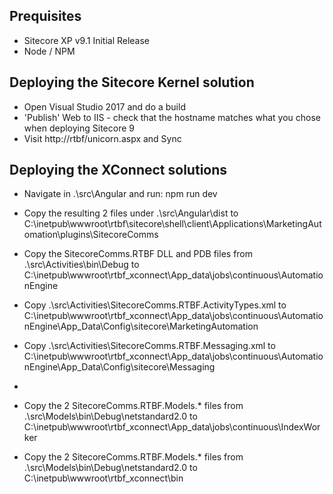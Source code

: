 ## Prequisites

- Sitecore XP v9.1 Initial Release
- Node / NPM

## Deploying the Sitecore Kernel solution

- Open Visual Studio 2017 and do a build
- 'Publish' Web to IIS - check that the hostname matches what you chose when deploying Sitecore 9
- Visit http://rtbf/unicorn.aspx and Sync

## Deploying the XConnect solutions

- Navigate in .\src\Angular and run: npm run dev
- Copy the resulting 2 files under .\src\Angular\dist to C:\inetpub\wwwroot\rtbf\sitecore\shell\client\Applications\MarketingAutomation\plugins\SitecoreComms
- Copy the SitecoreComms.RTBF DLL and PDB files from .\src\Activities\bin\Debug to C:\inetpub\wwwroot\rtbf_xconnect\App_data\jobs\continuous\AutomationEngine

- Copy .\src\Activities\SitecoreComms.RTBF.ActivityTypes.xml to C:\inetpub\wwwroot\rtbf_xconnect\App_data\jobs\continuous\AutomationEngine\App_Data\Config\sitecore\MarketingAutomation
- Copy .\src\Activities\SitecoreComms.RTBF.Messaging.xml to C:\inetpub\wwwroot\rtbf_xconnect\App_data\jobs\continuous\AutomationEngine\App_Data\Config\sitecore\Messaging
- 
- Copy the 2 SitecoreComms.RTBF.Models.* files from .\src\Models\bin\Debug\netstandard2.0 to C:\inetpub\wwwroot\rtbf_xconnect\App_data\jobs\continuous\IndexWorker
- Copy the 2 SitecoreComms.RTBF.Models.* files from .\src\Models\bin\Debug\netstandard2.0 to C:\inetpub\wwwroot\rtbf_xconnect\bin